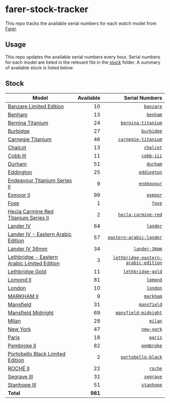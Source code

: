 # farer-stock-tracker

This repo tracks the available serial numbers for each watch model from [Farer](https://farer.com).

## Usage

This repo updates the available serial numbers every hour. Serial numbers for each model are listed in the relevant file in the [stock](./stock) folder. A summary of available stock is listed below.

## Stock

| Model | Available | Serial Numbers |
| ----- | --------: | -------------: |
| [Banzare Limited Edition](https://usd.farer.com/products/banzare) | 10 | [`banzare`](./stock/banzare) |
| [Benham](https://usd.farer.com/products/benham) | 13 | [`benham`](./stock/benham) |
| [Bernina Titanium](https://usd.farer.com/products/bernina-titanium) | 24 | [`bernina-titanium`](./stock/bernina-titanium) |
| [Burbidge](https://usd.farer.com/products/burbidge) | 27 | [`burbidge`](./stock/burbidge) |
| [Carnegie Titanium](https://usd.farer.com/products/carnegie-titanium) | 46 | [`carnegie-titanium`](./stock/carnegie-titanium) |
| [Chalcot](https://usd.farer.com/products/chalcot) | 13 | [`chalcot`](./stock/chalcot) |
| [Cobb III](https://usd.farer.com/products/cobb-iii) | 11 | [`cobb-iii`](./stock/cobb-iii) |
| [Durham](https://usd.farer.com/products/durham) | 51 | [`durham`](./stock/durham) |
| [Eddington](https://usd.farer.com/products/eddington) | 25 | [`eddington`](./stock/eddington) |
| [Endeavour Titanium Series II](https://usd.farer.com/products/endeavour) | 9 | [`endeavour`](./stock/endeavour) |
| [Exmoor II](https://usd.farer.com/products/exmoor) | 99 | [`exmoor`](./stock/exmoor) |
| [Foxe](https://usd.farer.com/products/foxe) | 1 | [`foxe`](./stock/foxe) |
| [Hecla Carmine Red Titanium Series II](https://usd.farer.com/products/hecla-carmine-red) | 2 | [`hecla-carmine-red`](./stock/hecla-carmine-red) |
| [Lander IV](https://usd.farer.com/products/lander) | 64 | [`lander`](./stock/lander) |
| [Lander IV - Eastern Arabic Edition](https://usd.farer.com/products/eastern-arabic-lander) | 57 | [`eastern-arabic-lander`](./stock/eastern-arabic-lander) |
| [Lander IV 36mm](https://usd.farer.com/products/lander-36mm) | 34 | [`lander-36mm`](./stock/lander-36mm) |
| [Lethbridge - Eastern Arabic Limited Edition](https://usd.farer.com/products/lethbridge-eastern-arabic-edition) | 3 | [`lethbridge-eastern-arabic-edition`](./stock/lethbridge-eastern-arabic-edition) |
| [Lethbridge Gold](https://usd.farer.com/products/lethbridge-gold) | 11 | [`lethbridge-gold`](./stock/lethbridge-gold) |
| [Lomond II](https://usd.farer.com/products/lomond) | 81 | [`lomond`](./stock/lomond) |
| [London](https://usd.farer.com/products/london) | 10 | [`london`](./stock/london) |
| [MARKHAM II](https://usd.farer.com/products/markham) | 9 | [`markham`](./stock/markham) |
| [Mansfield](https://usd.farer.com/products/mansfield) | 31 | [`mansfield`](./stock/mansfield) |
| [Mansfield Midnight](https://usd.farer.com/products/mansfield-midnight) | 69 | [`mansfield-midnight`](./stock/mansfield-midnight) |
| [Milan](https://usd.farer.com/products/milan) | 28 | [`milan`](./stock/milan) |
| [New York](https://usd.farer.com/products/new-york) | 47 | [`new-york`](./stock/new-york) |
| [Paris](https://usd.farer.com/products/paris) | 18 | [`paris`](./stock/paris) |
| [Pembroke II](https://usd.farer.com/products/pembroke) | 82 | [`pembroke`](./stock/pembroke) |
| [Portobello Black Limited Edition](https://usd.farer.com/products/portobello-black) | 2 | [`portobello-black`](./stock/portobello-black) |
| [ROCHÉ II](https://usd.farer.com/products/roche) | 22 | [`roche`](./stock/roche) |
| [Segrave III](https://usd.farer.com/products/segrave) | 31 | [`segrave`](./stock/segrave) |
| [Stanhope III](https://usd.farer.com/products/stanhope) | 51 | [`stanhope`](./stock/stanhope) |
| **Total** | **981** | |
